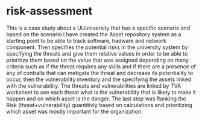 # risk-assessment
This is a case study about a UUuniversity that has a specific scenario and based on the scenario i have created the Asset repository system as a starting point to be 
able to track software, hadware and network component. Then specifies the potential risks in the university system by specifying the threats and give them relative 
values in order to be able to prioritize them based on the value that was assigned depending on many criteria such as if the threat requires any skills and if there 
are a presence of any of contralls that can metigate the threat and decrease its potentiality to occur, then the vulnerability inventory and the specifying the 
assets linked with the vulnerability. The threats and vulnerabilities are linked by TVA worksheet to see each threat what is the vulnerability that is likely to make it happen and on which asset is the danger. The last step was Ranking the Risk (threat+vulnerability) quantitivly based on calculations and prioritizing
which asset was mostly important for the organization.
